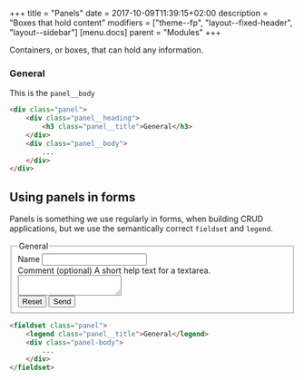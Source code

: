 +++
title = "Panels"
date = 2017-10-09T11:39:15+02:00
description = "Boxes that hold content"
modifiers = ["theme--fp", "layout--fixed-header", "layout--sidebar"]
[menu.docs]
parent = "Modules"
+++

Containers, or boxes, that can hold any information.

<div class="fp-example">
	<div class="panel">
		<div class="panel__heading">
			<h3 class="panel__title">General</h3>
		</div>
		<div class="panel__body">
			<p>This is the <code>panel__body</code></p>
		</div>
	</div>
</div>

```html
<div class="panel">
	<div class="panel__heading">
		<h3 class="panel__title">General</h3>
	</div>
	<div class="panel__body">
		...
	</div>
</div>

```

## Using panels in forms

Panels is something we use regularly in forms, when building CRUD applications, but we use the semantically correct `fieldset` and `legend`.

<div class="fp-example">
	<fieldset class="panel">
		<legend class="panel__title">General</legend>
		<div class="panel__body">
			<div class="form__group">
				<label for="panelinputid" class="form__label">Name</label>
				<input id="panelinputid" name="panelinputname" type="text" class="form__field" />
			</div>
			<div class="form__group">
				<label for="paneltextareid" class="form__label">Comment <span class="form__label-meta">(optional)</span></label>
				<span class="form__helptext" id="paneltextareahelptext">A short help text for a textarea.</span>
				<textarea name="textareaname" id="paneltextareaid" class="form__textarea" aria-describedby="paneltextareahelptext"></textarea>
			</div>
			<div class="form__actions">
				<button class="button button--default" type="reset">Reset</button>
				<button class="button button--primary" type="submit">Send</button>
			</div>
		</div>
	</fieldset>
</div>

```html
<fieldset class="panel">
	<legend class="panel__title">General</legend>
	<div class="panel-body">
		...
	</div>
</fieldset>
```


